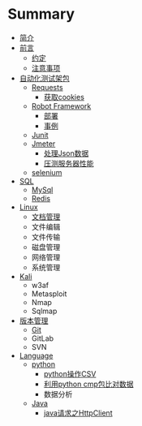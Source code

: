 # Summary

* [简介](README.md)
* [前言](qian-yan.md)
  * [约定](qian-yan/yue-ding.md)
  * [注意事项](qian-yan/zhu-yi-shi-xiang.md)
* [自动化测试架包](tripod_package.md)
  * [Requests](tripod_package/requests/requests_readme.md)
    * [获取cookies](tripod_package/requests/requests_getcookies.md)
  * [Robot Framework](tripod_package/requests/robot-framework.md)
    * [部署](tripod_package/requests/robot-framework/an-zhuang.md)
    * [事例](tripod_package/requests/robot-framework/jian-dan-shi-li.md)
  * [Junit](zi-dong-hua-ce-shi-kuang-jia/junit.md)
  * [Jmeter](tripod_tools/jmeter/jmeter_readme.md)
    * [处理Json数据](tripod_tools/jmeter/jmeter_readme/chu-li-json-shu-ju.md)
    * [压测服务器性能](tripod_tools/jmeter/jmeter_readme/ya-ce-fu-wu-qi-xing-neng.md)
  * [selenium](zi-dong-hua-ce-shi-kuang-jia/selenium.md)
* [SQL](sql.md)
  * [MySql](sql/mysql.md)
  * [Redis](sql/redis.md)
* [Linux](linux.md)
  * [文档管理](linux/wen-dang-guan-li.md)
  * 文件编辑
  * 文件传输
  * 磁盘管理
  * 网络管理
  * 系统管理
* [Kali](kali.md)
  * w3af
  * Metasploit
  * Nmap
  * Sqlmap
* [版本管理](version_control.md)
  * [Git](version_control/git.md)
  * GitLab
  * SVN
* [Language](cmplanguage.md)
  * [python](cmplanguage/python.md)
    * [python操作CSV](cmplanguage/python/pythoncao-zuo-csv.md)
    * [利用python cmp包比对数据](cmplanguage/python/li-yong-python-cmp-bao-bi-dui-shu-ju.md)
    * 数据分析
  * [Java](cmplanguage/java.md)
    * [java请求之HttpClient](cmplanguage/java/javaqing-qiu-zhi-httpclient.md)

